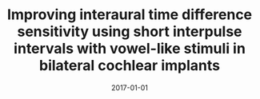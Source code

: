 ---
title: "Improving interaural time difference sensitivity using short interpulse intervals with vowel-like stimuli in bilateral cochlear implants"
collection: publications
permalink: /publication/2017-01-01-Improving-interaural-time-difference-sensitivity-using-short-interpulse-intervals-with-vowel-like-stimuli-in-bilateral-cochlear-implants
date: 2017-01-01
venue: 'The Journal of the Acoustical Society of America'
link: 'https://doi.org/10.1121/1.4989062'
---